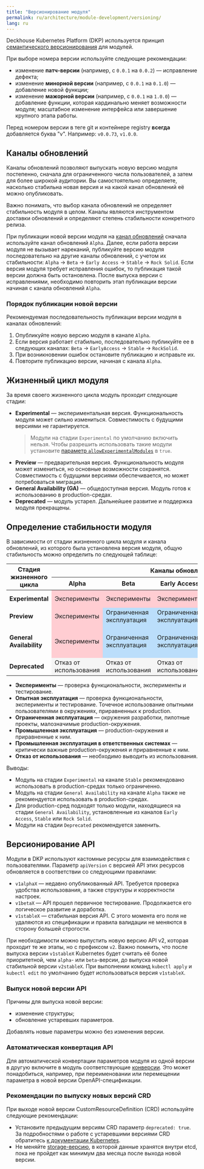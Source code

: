 ```yaml
---
title: "Версионирование модуля"
permalink: ru/architecture/module-development/versioning/
lang: ru
---
```


Deckhouse Kubernetes Platform (DKP) используется принцип [семантического версионирования](https://semver.org/lang/ru/) для модулей.

При выборе номера версии используйте следующие рекомендации:

- изменение **патч-версии** (например, c `0.0.1` на `0.0.2`) — исправление дефекта;
- изменение **минорной версии** (например, c `0.0.1` на `0.1.0`) — добавление новой функции;
- изменение **мажорной версии** (например, c `0.0.1` на `1.0.0`) — добавление функции, которая кардинально меняет возможности модуля; масштабное изменение интерфейса или завершение крупного этапа работы.

Перед номером версии в теге git и контейнере registry **всегда** добавляется буква "v". Например: `v0.0.73`, `v1.0.0`.

## Каналы обновлений

Каналы обновлений позволяют выпускать новую версию модуля постепенно, сначала для ограниченного числа пользователей, а затем для более широкой аудитории. Вы самостоятельно определяете, насколько стабильна новая версия и на какой канал обновлений её можно опубликовать.

Важно понимать, что выбор канала обновлений не определяет стабильность модуля в целом. Каналы являются инструментом доставки обновлений и определяют степень стабильности конкретного релиза.

При публикации новой версии модуля на [канал обновлений](../../deckhouse-release-channels.html) сначала используйте канал обновлений `Alpha`. Далее, если работа версии модуля не вызывает нареканий, публикуйте версию модуля последовательно на другие каналы обновлений, с учетом их стабильности: `Alpha` → `Beta` → `Early Access` → `Stable` → `Rock Solid`. Если версия модуля требует исправления ошибок, то публикация такой версии должна быть остановлена. После выпуска версии с исправлениями, необходимо повторить этап публикации версии начиная с канала обновлений `Alpha`.

### Порядок публикации новой версии

Рекомендуемая последовательность публикации версии модуля в каналах обновлений:

1. Опубликуйте новую версию модуля в канале `Alpha`.
1. Если версия работает стабильно, последовательно публикуйте ее в следующих каналах:
   `Beta` → `EarlyAccess` → `Stable` → `RockSolid`.
1. При возникновении ошибок остановите публикацию и исправьте их.
1. Повторите публикацию версии, начиная с канала `Alpha`.

## Жизненный цикл модуля

За время своего жизненного цикла модуль проходит следующие стадии:

- **Experimental** — экспериментальная версия. Функциональность модуля может сильно измениться. Совместимость с будущими версиями не гарантируется.
  > Модули на стадии `Experimental` по умолчанию включить нельзя.
  > Чтобы разрешить использовать такие модули установите [параметр `allowExperimentalModules`](../../modules/deckhouse/configuration.html#parameters-allowexperimentalmodules) в `true`.
- **Preview** — предварительная версия. Функциональность модуля может измениться, но основные возможности сохранятся. Совместимость с будущими версиями обеспечивается, но может потребоваться миграция.
- **General Availability (GA)** — общедоступная версия. Модуль готов к использованию в production-средах.
- **Deprecated** — модуль устарел. Дальнейшее развитие и поддержка модуля прекращены.

## Определение стабильности модуля

В зависимости от стадии жизненного цикла модуля и канала обновлений, из которого была установлена версия модуля, общую стабильность можно определить по следующей таблице:

<table class="versioning-table">
  <thead>
    <tr class="header-row">
      <th rowspan="2">Стадия жизненного цикла</th>
      <th colspan="5">Каналы обновлений</th>
    </tr>
    <tr class="sub-header">
      <th>Alpha</th>
      <th>Beta</th>
      <th class="middle">Early Access</th>
      <th>Stable</th>
      <th>Rock Solid</th>
    </tr>
  </thead>
  <tbody>
    <tr>
      <td><strong>Experimental</strong></td>
      <td style="background-color:#FFCDD2">Эксперименты</td>
      <td style="background-color:#FFCDD2">Эксперименты</td>
      <td style="background-color:#FFCDD2">Эксперименты</td>
      <td style="background-color:#FFE0B2">Опытная эксплуатация</td>
      <td style="background-color:#FFE0B2">Опытная эксплуатация</td>
    </tr>
    <tr>
      <td><strong>Preview</strong></td>
      <td style="background-color:#FFCDD2">Эксперименты</td>
      <td style="background-color:#BBDEFB">Ограниченная эксплуатация</td>
      <td style="background-color:#BBDEFB">Ограниченная эксплуатация</td>
      <td style="background-color:#C8E6C9">Промышленная эксплуатация</td>
      <td style="background-color:#C8E6C9">Промышленная эксплуатация</td>
    </tr>
    <tr>
      <td><strong>General Availability</strong></td>
      <td style="background-color:#FFCDD2">Эксперименты</td>
      <td style="background-color:#BBDEFB">Ограниченная эксплуатация</td>
      <td style="background-color:#BBDEFB">Ограниченная эксплуатация</td>
      <td style="background-color:#C8E6C9">Промышленная эксплуатация</td>
      <td style="background-color:#A5D6A7">Промышленная эксплуатация в ответственных системах</td>
    </tr>
    <tr>
      <td><strong>Deprecated</strong></td>
      <td style="background-color:#F5F5F5">Отказ от использования</td>
      <td style="background-color:#F5F5F5">Отказ от использования</td>
      <td style="background-color:#F5F5F5">Отказ от использования</td>
      <td style="background-color:#F5F5F5">Отказ от использования</td>
      <td style="background-color:#F5F5F5">Отказ от использования</td>
    </tr>
  </tbody>
</table>

- **Эксперименты** — проверка функциональности, эксперименты и тестирование.
- **Опытная эксплуатация** — проверка функциональности, эксперименты и тестирование. Точечное использование опытными пользователями в окружениях, приравненных к production.
- **Ограниченная эксплуатация** — окружения разработки, пилотные проекты, малозначимые production-окружения.
- **Промышленная эксплуатация** — production-окружения и приравненные к ним.
- **Промышленная эксплуатация в ответственных системах** — критически важные production-окружения и приравненные к ним.
- **Отказ от использования** — необходимо выводить из использования.

Выводы:

- Модуль на стадии `Experimental` на канале `Stable` рекомендовано использовать в production-средах только ограниченно.
- Модуль на стадии `General Availability` на канале `Alpha` также не рекомендуется использовать в production-средах.
- Для production-сред подходят только модули, находящиеся на стадии `General Availability`, установленные из каналов `Early Access`, `Stable` или `Rock Solid`.
- Модули на стадии `Deprecated` рекомендуется заменить.

## Версионирование API

Модули в DKP используют кастомные ресурсы для взаимодействия с пользователями. Параметр `apiVersion` с версией API этих ресурсов обновляется в соответствии со следующими правилами:

- `v1alphaX` — недавно опубликованный API. Требуется проверка удобства использования, а также структуры и корректности настроек.
- `v1betaX` — API прошел первичное тестирование. Продолжается его логическое развитие и доработка.
- `v1stableX` — стабильная версия API. С этого момента его поля не удаляются из спецификации и правила валидации не меняются в сторону большей строгости.

При необходимости можно выпустить новую версию API v2, которая проходит те же этапы, но с префиксом `v2`. Важно помнить, что после выпуска версии `v1stableX` Kubernetes будет считать её более приоритетной, чем `alpha`- или `beta`-версии, до выпуска новой стабильной версии `v2stableX`. При выполнении команд `kubectl apply` и `kubectl edit` по умолчанию будет использоваться версия `v1stableX`.

### Выпуск новой версии API

Причины для выпуска новой версии:

- изменение структуры;
- обновление устаревших параметров.

Добавлять новые параметры можно без изменения версии.

### Автоматическая конвертация API

Для автоматической конвертации параметров модуля из одной версии в другую включите в модуль соответствующие [конверсии](../structure/#conversions).
Это может понадобиться, например, при переименовании или перемещении параметра в новой версии OpenAPI-спецификации.

### Рекомендации по выпуску новых версий CRD

При выходе новой версии CustomResourceDefinition (CRD) используйте следующие рекомендации:

- Установите предыдущим версиям CRD параметр `deprecated: true`. За подробностями о работе с устаревшими версиями CRD обратитесь [к документации Kubernetes](https://kubernetes.io/docs/tasks/extend-kubernetes/custom-resources/custom-resource-definition-versioning/#version-deprecation).
- Не меняйте [storage-версию](https://kubernetes.io/docs/tasks/extend-kubernetes/custom-resources/custom-resource-definition-versioning/#upgrade-existing-objects-to-a-new-stored-version), в которой данные хранятся внутри etcd, пока не пройдет как минимум два месяца после выхода новой версии.
